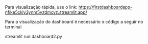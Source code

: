 Para visualização rápida, use o link: https://firstdashboardapp-nfike5ckly3ynm5yzdmcvz.streamlit.app/

Para a visualização do dashboard é necessário o código a seguir no terminal

streamlit run dashboard2.py
